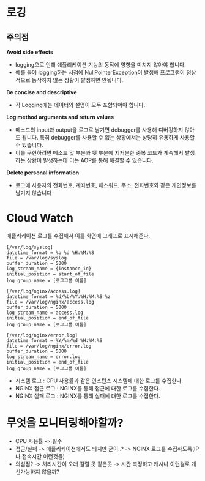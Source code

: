 # 로깅  
         
## 주의점
    
**Avoid side effects**                  
* logging으로 인해 애플리케이션 기능의 동작에 영향을 미치지 않아야 합니다.    
* 예를 들어 logging하는 시점에 NullPointerException이 발생해 프로그램이 정상적으로 동작하지 않는 상황이 발생하면 안됩니다.     
   
**Be concise and descriptive**    
* 각 Logging에는 데이터와 설명이 모두 포함되어야 합니다.     
     
**Log method arguments and return values**      
* 메소드의 input과 output을 로그로 남기면 debugger를 사용해 디버깅하지 않아도 됩니다. 특히 debugger를 사용할 수 없는 상황에서는 상당히 유용하게 사용할 수 있습니다.   
* 이를 구현하려면 메소드 앞 부분과 뒷 부분에 지저분한 중복 코드가 계속해서 발생하는 상황이 발생하는데 이는 AOP를 통해 해결할 수 있습니다.   
  
**Delete personal information**          
* 로그에 사용자의 전화번호, 계좌번호, 패스워드, 주소, 전화번호와 같은 개인정보를 남기지 않습니다      

# Cloud Watch   

애플리케이션 로그를 수집해서 이를 화면에 그래프로 표시해준다.   

```console
[/var/log/syslog]
datetime_format = %b %d %H:%M:%S
file = /var/log/syslog
buffer_duration = 5000
log_stream_name = {instance_id}
initial_position = start_of_file
log_group_name = [로그그룹 이름]

[/var/log/nginx/access.log]
datetime_format = %d/%b/%Y:%H:%M:%S %z
file = /var/log/nginx/access.log
buffer_duration = 5000
log_stream_name = access.log
initial_position = end_of_file
log_group_name = [로그그룹 이름]

[/var/log/nginx/error.log]
datetime_format = %Y/%m/%d %H:%M:%S
file = /var/log/nginx/error.log
buffer_duration = 5000
log_stream_name = error.log
initial_position = end_of_file
log_group_name = [로그그룹 이름]
```
       
* 시스템 로그 : CPU 사용률과 같은 인스턴스 시스템에 대한 로그를 수집한다.              
* NGINX 접근 로그 : NGINX를 통해 접근에 대한 로그를 수집한다.              
* NGINX 실패 로그 : NGINX를 통해 실패에 대한 로그를 수집한다.             

# 무엇을 모니터링해야할까?     
   
* CPU 사용률 -> 필수     
* 접근/실패 -> 애플리케이션에서도 되지만 굳이..? -> NGINX 로그를 수집하도록(IP나 접속시간 이런것들)      
* 의심점? -> 처리시간이 오래 걸릴 곳 같은곳 -> 시간 측정하고 캐시나 이런걸로 개선가능하지 않을까?      



